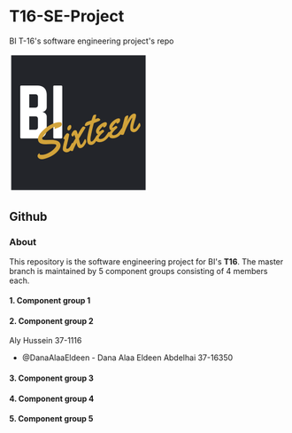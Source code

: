 # T16-SE-Project
BI T-16's software engineering project's repo

![Logo](/images/logo.png)

## Github

### About
This repository is the software engineering project for BI's **T16**. The master branch is maintained by 5 component groups consisting of 4 members each.

#### 1. Component group 1

#### 2. Component group 2
Aly Hussein 37-1116 
* @DanaAlaaEldeen - Dana Alaa Eldeen Abdelhai 37-16350

#### 3. Component group 3

#### 4. Component group 4

#### 5. Component group 5
